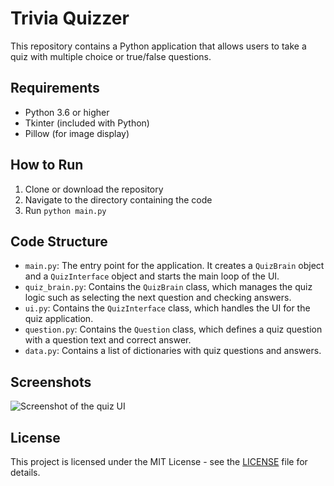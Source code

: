 

# Trivia Quizzer

This repository contains a Python application that allows users to take a quiz with multiple choice or true/false questions.

## Requirements

- Python 3.6 or higher
- Tkinter (included with Python)
- Pillow (for image display)

## How to Run

1. Clone or download the repository
2. Navigate to the directory containing the code
3. Run `python main.py`

## Code Structure

- `main.py`: The entry point for the application. It creates a `QuizBrain` object and a `QuizInterface` object and starts the main loop of the UI.
- `quiz_brain.py`: Contains the `QuizBrain` class, which manages the quiz logic such as selecting the next question and checking answers.
- `ui.py`: Contains the `QuizInterface` class, which handles the UI for the quiz application.
- `question.py`: Contains the `Question` class, which defines a quiz question with a question text and correct answer.
- `data.py`: Contains a list of dictionaries with quiz questions and answers.

## Screenshots

![Screenshot of the quiz UI](screenshots/screenshot.png)

## License

This project is licensed under the MIT License - see the [LICENSE](LICENSE) file for details.






